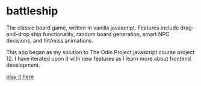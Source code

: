 # battleship
The classic board game, written in vanilla javascript. Features include drag-and-drop ship functionality, random
board generation, smart NPC decisions, and hit/miss animations.

This app began as my solution to The Odin Project javascript course project 12. I have iterated upon it with new features 
as I learn more about frontend development.

[play it here](https://chris-newton.github.io/battleship/)
